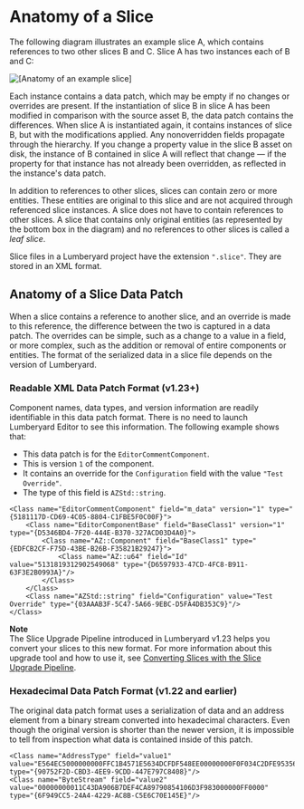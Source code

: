 # Anatomy of a Slice<a name="dynamic-slices-overview-anatomy"></a>

The following diagram illustrates an example slice A, which contains references to two other slices B and C\. Slice A has two instances each of B and C: 

![\[Anatomy of an example slice\]](http://docs.aws.amazon.com/lumberyard/latest/userguide/images//dynamic-slices-anatomy.png)

Each instance contains a data patch, which may be empty if no changes or overrides are present\. If the instantiation of slice B in slice A has been modified in comparison with the source asset B, the data patch contains the differences\. When slice A is instantiated again, it contains instances of slice B, but with the modifications applied\. Any nonoverridden fields propagate through the hierarchy\. If you change a property value in the slice B asset on disk, the instance of B contained in slice A will reflect that change — if the property for that instance has not already been overridden, as reflected in the instance's data patch\. 

In addition to references to other slices, slices can contain zero or more entities\. These entities are original to this slice and are not acquired through referenced slice instances\. A slice does not have to contain references to other slices\. A slice that contains only original entities \(as represented by the bottom box in the diagram\) and no references to other slices is called a *leaf slice*\. 

Slice files in a Lumberyard project have the extension `".slice"`\. They are stored in an XML format\.

## Anatomy of a Slice Data Patch<a name="slice-data-patch-anatomy"></a>

When a slice contains a reference to another slice, and an override is made to this reference, the difference between the two is captured in a data patch\. The overrides can be simple, such as a change to a value in a field, or more complex, such as the addition or removal of entire components or entities\. The format of the serialized data in a slice file depends on the version of Lumberyard\.

### Readable XML Data Patch Format \(v1\.23\+\)<a name="slice-data-patch-readable"></a>

Component names, data types, and version information are readily identifiable in this data patch format\. There is no need to launch Lumberyard Editor to see this information\. The following example shows that:
+ This data patch is for the `EditorCommentComponent`\.
+ This is version `1` of the component\.
+ It contains an override for the `Configuration` field with the value `"Test Override"`\.
+ The type of this field is `AZStd::string`\.

```
<Class name="EditorCommentComponent" field="m_data" version="1" type="{5181117D-CD69-4C05-8804-C1FBE5F0C00F}">
    <Class name="EditorComponentBase" field="BaseClass1" version="1" type="{D5346BD4-7F20-444E-B370-327ACD03D4A0}">
        <Class name="AZ::Component" field="BaseClass1" type="{EDFCB2CF-F75D-43BE-B26B-F35821B29247}">
            <Class name="AZ::u64" field="Id" value="5131819312902549068" type="{D6597933-47CD-4FC8-B911-63F3E2B0993A}"/>
        </Class>
    </Class>
    <Class name="AZStd::string" field="Configuration" value="Test Override" type="{03AAAB3F-5C47-5A66-9EBC-D5FA4DB353C9}"/>
</Class>
```

**Note**  
The Slice Upgrade Pipeline introduced in Lumberyard v1\.23 helps you convert your slices to this new format\. For more information about this upgrade tool and how to use it, see [Converting Slices with the Slice Upgrade Pipeline](component-slice-upgrade-process.md)\.

### Hexadecimal Data Patch Format \(v1\.22 and earlier\)<a name="slice-data-patch-hexadecimal"></a>

The original data patch format uses a serialization of data and an address element from a binary stream converted into hexadecimal characters\. Even though the original version is shorter than the newer version, it is impossible to tell from inspection what data is contained inside of this patch\.

```
<Class name="AddressType" field="value1" value="E564EC5000000000FFC1B4571E5634DCFDF548EE00000000F0F034C2DFE9535660EA016E00000000065EBCB500000000BF54BF3600000000" type="{90752F2D-CBD3-4EE9-9CDD-447E797C8408}"/>
<Class name="ByteStream" field="value2" value="00000000011C43DA906B7DEF4CA89790854106D3F983000000FF0000" type="{6F949CC5-24A4-4229-AC8B-C5E6C70E145E}"/>
```